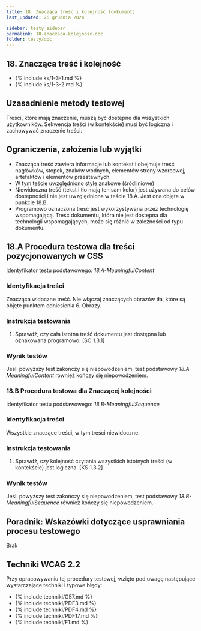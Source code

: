 ```yaml
---
title: 18. Znacząca treść i kolejność (dokument)
last_updated: 26 grudnia 2024

sidebar: testy_sidebar
permalink: 18-znaczaca-kolejnosc-doc
folder: testy/doc
---
```


## 18. Znacząca treść i kolejność

- {% include ks/1-3-1.md %}
- {% include ks/1-3-2.md %}

## Uzasadnienie metody testowej
Treści, które mają znaczenie, muszą być dostępne dla wszystkich użytkowników. Sekwencja treści (w kontekście) musi być logiczna i zachowywać znaczenie treści.

## Ograniczenia, założenia lub wyjątki
-   Znacząca treść zawiera informacje lub kontekst i obejmuje treść nagłówków, stopek, znaków wodnych, elementów strony wzorcowej, artefaktów i elementów przestawnych.
-   W tym teście uwzględniono style znakowe (śródliniowe)
-	Niewidoczna treść (tekst i tło mają ten sam kolor) jest używana do celów dostępności i nie jest uwzględniona w teście 18.A. Jest ona objęta w punkcie 18.B.
-	Programowo oznaczona treść jest wykorzystywana przez technologię wspomagającą. Treść dokumentu, która nie jest dostępna dla technologii wspomagających, może się różnić w zależności od typu dokumentu.

## 18.A Procedura testowa dla treści pozycjonowanych w CSS
Identyfikator testu podstawowego: _18.A-MeaningfulContent_

### Identyfikacja treści
<p id="d18aIC">Znacząca widoczne treść. Nie włączaj znaczących obrazów tła, które są objęte punktem odniesienia 6. Obrazy.</p>

### Instrukcja testowania

1.	Sprawdź, czy cała istotna treść dokumentu jest dostępna lub oznakowana programowo. [SC 1.3.1]

### Wynik testów
Jeśli powyższy test zakończy się niepowodzeniem, test podstawowy _18.A-MeaningfulContent_ również kończy się niepowodzeniem.

### 18.B Procedura testowa dla Znaczącej kolejności

Identyfikator testu podstawowego: _18.B-MeaningfulSequence_

### Identyfikacja treści

<p id="d18bIC">Wszystkie znaczące treści, w tym  treści niewidoczne.</p>


### Instrukcja testowania

<ol id="d18bTI">
    <li id="d18bTI-1">Sprawdź, czy kolejność czytania wszystkich istotnych treści (w kontekście) jest logiczna. [KS 1.3.2]</li>
</ol>

### Wynik testów
Jeśli powyższy test zakończy się niepowodzeniem, test podstawowy _18.B-MeaningfulSequence_ również kończy się niepowodzeniem.

##  Poradnik: Wskazówki dotyczące usprawniania procesu testowego
<p id="d18Advisory">Brak</p>

## Techniki WCAG 2.2
Przy opracowywaniu tej procedury testowej, wzięto pod uwagę następujące wystarczające techniki i typowe błędy:

- {% include techniki/G57.md %}
- {% include techniki/PDF3.md %}
- {% include techniki/PDF4.md %}
- {% include techniki/PDF17.md %}
- {% include techniki/F1.md %}

